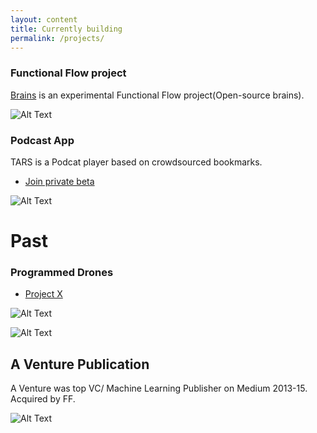 ```yaml
---
layout: content
title: Currently building 
permalink: /projects/
---
```


### Functional Flow project

[Brains](https://github.com/allenleein/brains) is an experimental Functional Flow project(Open-source brains). 

![Alt Text](http://lambdageneration.com/wp-content/uploads/2014/10/original-animated.gif)




### Podcast App
TARS is a Podcat player based on crowdsourced bookmarks.

- [ Join private beta ](https://upscri.be/e57947/)

![Alt Text](https://camo.githubusercontent.com/3566ea6dd45bc6a325f1ac96c37ce1221af8deea/68747470733a2f2f692e696d6775722e636f6d2f464a75397947792e706e67)


# Past 
### Programmed Drones 
- [Project X](https://vimeo.com/111901733)

![Alt Text](https://media.giphy.com/media/l3mZ5zogGcnzNzbqM/giphy.gif)


![Alt Text](https://i.imgur.com/pNz5FOm.jpg)

## A Venture Publication
A Venture was top VC/ Machine Learning Publisher on Medium 2013-15. Acquired by FF.

![Alt Text](https://i.imgur.com/4bY53O8.jpg)


